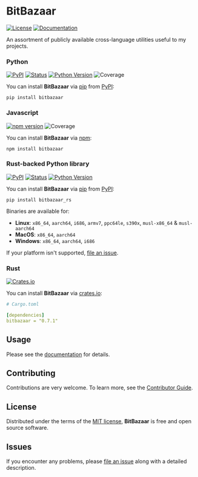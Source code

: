 
# BitBazaar

[![License](https://img.shields.io/badge/License-MIT-green.svg)][license]
[![Documentation](https://img.shields.io/badge/Documentation-8A2BE2)](https://zakstucke.github.io/bitbazaar)

[license]: https://github.com/zakstucke/bitbazaar/blob/main/LICENSE.md

An assortment of publicly available cross-language utilities useful to my projects.

### Python



[![PyPI](https://img.shields.io/pypi/v/bitbazaar.svg)][pypi status]
[![Status](https://img.shields.io/pypi/status/bitbazaar.svg)][pypi status]
[![Python Version](https://img.shields.io/pypi/pyversions/bitbazaar)][pypi status]
![Coverage](https://img.shields.io/badge/Coverage-100%25-green)

[pypi status]: https://pypi.org/project/bitbazaar/

You can install **BitBazaar** via [pip](https://pip.pypa.io/) from [PyPI](https://pypi.org/):

```console
pip install bitbazaar
```


### Javascript



[![npm version](https://img.shields.io/npm/v/bitbazaar.svg?style=flat)](https://www.npmjs.com/package/bitbazaar)
![Coverage](https://img.shields.io/badge/Coverage-100%25-green)

You can install **BitBazaar** via [npm](https://www.npmjs.com/):

```console
npm install bitbazaar
```


### Rust-backed Python library



[![PyPI](https://img.shields.io/pypi/v/bitbazaar_rs.svg)][pypi status]
[![Status](https://img.shields.io/pypi/status/bitbazaar_rs.svg)][pypi status]
[![Python Version](https://img.shields.io/pypi/pyversions/bitbazaar_rs)][pypi status]

[pypi status]: https://pypi.org/project/bitbazaar_rs/

You can install **BitBazaar** via [pip](https://pip.pypa.io/) from [PyPI](https://pypi.org/):

```console
pip install bitbazaar_rs
```

Binaries are available for:

* **Linux**: `x86_64`, `aarch64`, `i686`, `armv7`, `ppc64le`, `s390x`,  `musl-x86_64` & `musl-aarch64`
* **MacOS**: `x86_64`, `aarch64`
* **Windows**: `x86_64`, `aarch64`, `i686`

If your platform isn't supported, [file an issue](https://github.com/zakstucke/bitbazaar/issues).


### Rust



[![Crates.io](https://img.shields.io/crates/v/bitbazaar.svg)](https://crates.io/crates/bitbazaar)

You can install **BitBazaar** via [crates.io](https://crates.io/):

```yaml
# Cargo.toml

[dependencies]
bitbazaar = "0.7.1"
```


## Usage

Please see the [documentation](https://zakstucke.github.io/bitbazaar) for details.

## Contributing

Contributions are very welcome.
To learn more, see the [Contributor Guide](CONTRIBUTING.md).

## License

Distributed under the terms of the [MIT license](LICENSE.md),
**BitBazaar** is free and open source software.

## Issues

If you encounter any problems,
please [file an issue](https://github.com/zakstucke/bitbazaar/issues) along with a detailed description.
